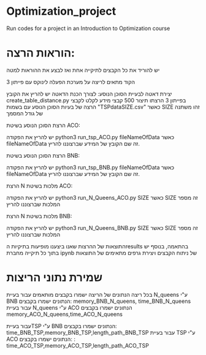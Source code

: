 # Optimization_project
Run codes for a project in an Introduction to Optimization course

# הוראות הרצה:
יש להוריד את כל הקבצים לתיקייה אחת ואז לבצע את ההוראות למטה

הקוד מתאים לריצה על מערכת הפעלה לינוקס עם פייתון 3

יצירת דאטה לבעיית הסוכן הנוסע:
לצורך הכנת הדאטה יש להריץ את הקובץ create_table_distance.py בפייתון 3 
הרצתו תיצור 500 קבצי מידע לקלט לקבצי הרצה של בעיות הסוכן הנוסע עם בשמות "TSPdataSIZE.csv" כאשר SIZE זהו משתנה של גודל המסמך

הרצת הסוכן הנוסע בשיטת ACO:

יש להריץ את הפקודה python3 run_tsp_ACO.py fileNameOfData כאשר fileNameOfData זה שם הקובץ של המידע שברצוננו להריץ.

הרצת הסוכן הנוסע בשיטת BNB:

יש להריץ את הפקודה python3 run_tsp_BNB.py fileNameOfData כאשר fileNameOfData זה שם הקובץ של המידע שברצוננו להריץ.

הרצת N מלכות בשיטת ACO:

יש להריץ את הפקודה python3 run_N_Queens_ACO.py SIZE כאשר SIZE זה מספר המלכות שברצוננו להריץ

הרצת N מלכות בשיטת BNB:

יש להריץ את הפקודה python3 run_N_Queens_BNB.py SIZE כאשר SIZE זה מספר המלכות שברצוננו להריץ

התוצאות של ההרצות שאנו ביצענו מופיעות בתיקיות הresults בהתאמה, בנוסף יש בתוך כל תיקייה מחברת ipynb של ניתוח הקבצים ויצירת גרפים מתאימים של התוצאות

# שמירת נתוני הריצות
בכל ריצה הנתונים של הריצה ישמרו בקבצים מותאמים
עבור בעיית N_queens ע"י BNB הנתונים ישמרו בקבצים: memory_BNB_N_queens, time_BNB_N_queens
עבור בעיית N_queens ע"י ACO הנתונים ישמרו בקבצים memory_ACO_N_queens,time_ACO_N_queens


עבור בעייתTSP ע"י BNB הנתונים ישמרו בקבצים: time_BNB_TSP,memory_BNB_TSP,length_path_BNB_TSP
עבור בעיית TSP ע"י ACO הנתונים ישמרו בקבצים: : time_ACO_TSP,memory_ACO_TSP,length_path_ACO_TSP  
